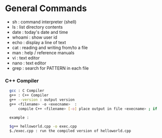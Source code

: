 # General Commands

- sh  : command interpreter (shell)
- ls  : list directory contents
- date : today's date and time
- whoami : show user id
- echo : display a line of text
- cat : reading and writing from/to a file
- man : help / reference manuals
- vi : text editor
- nano : text editor
- grep : search for PATTERN in each file

### C++ Compiler

```bash
  gcc : C Compiler
  g++ : C++ Compiler
  g++ --version : output version
  g++ <filename> -o <execname>  : 
      compile C++ <filename> [-o] place output in file <execname> ; if no -o, the output is placed by default in <a.out>

  example : 
  
  $g++ helloworld.cpp -o exec.cpp 
  $./exec.cpp : run the compiled version of helloworld.cpp
```
